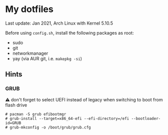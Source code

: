 # My dotfiles

Last update: Jan 2021, Arch Linux with Kernel 5.10.5

Before using `config.sh`, install the following packages as root:

- sudo
- git
- networkmanager
- yay (via AUR git, i.e. `makepkg -si`)

## Hints

### GRUB

:warning: don't forget to select UEFI instead of legacy when switching to boot
from flash drive

```text
# pacman -S grub efibootmgr
# grub-install --target=x86_64-efi --efi-directory=/efi --bootloader-id=GRUB
# grub-mkconfig -o /boot/grub/grub.cfg
```

